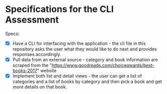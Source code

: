 # Specifications for the CLI Assessment

Specs:
- [x] Have a CLI for interfacing with the application - the cli file in this repository asks the user what they would like to do next and provides responses accordingly.
- [x] Pull data from an external source - category and book information are scraped from the "https://www.goodreads.com/choiceawards/best-books-2017" website
- [x] Implement both list and detail views - the user can get a list of categories and a list of books by category and then pick a book and get more details on that book.
